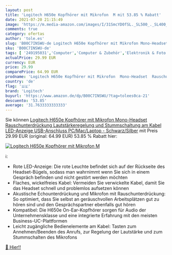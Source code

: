 ```yaml
---
layout: post
title: 'Logitech H650e Kopfhörer mit Mikrofon  M mit 53.85 % Rabatt'
date: 2021-07-20 21:15:49
image: 'https://m.media-amazon.com/images/I/31SmcYD0fSL._SL500_._SL400_.jpg'
comments: true
category: ofertas
author: 'tole.es'
slug: 'B00C7INSWU-de Logitech H650e Kopfhörer mit Mikrofon Mono-Headset...'
sku: 'B00C7INSWU-de'
tags: [ '249195031','Computer','Computer & Zubehör','Elektronik & Foto','Festnetztelefone, VoIP & Zubehör','Produkte','Sound & Boxen','Telefonzubehör','logitech', ]
actualPrice: 29.99 EUR
currency: EUR
price: 29.99
comparePrice: 64.99 EUR
prodname: 'Logitech H650e Kopfhörer mit Mikrofon  Mono-Headset  Rauschunterdrückung  Lautstärkeregelung und Stummschaltung am Kabel  LED-Anzeige  USB-Anschluss  PC/Mac/Laptop - Schwarz/Silber'
country: 'de'
flag: '🇩🇪'
brand: 'Logitech'
buyurl: 'https://www.amazon.de/dp/B00C7INSWU/?tag=tolees0ca-21'
descuento: '53.85'
average: '31.7633333333333'
---
```


Sie können [Logitech H650e Kopfhörer mit Mikrofon  Mono-Headset  Rauschunterdrückung  Lautstärkeregelung und Stummschaltung am Kabel  LED-Anzeige  USB-Anschluss  PC/Mac/Laptop - Schwarz/Silber](https://www.amazon.de/dp/B00C7INSWU/?tag=tolees0ca-21) mit Preis 29.99 EUR (original: 64.99 EUR) 53.85 % Rabatt hier:

[![Logitech H650e Kopfhörer mit Mikrofon  M](https://m.media-amazon.com/images/I/31SmcYD0fSL._SL500_._SL400_.jpg)](https://www.amazon.de/dp/B00C7INSWU/?tag=tolees0ca-21)

ℹ️:

- Rote LED-Anzeige: Die rote Leuchte befindet sich auf der Rückseite des Headset-Bügels, sodass man wahrnimmt wenn Sie sich in einem Gespräch befinden und nicht gestört werden möchten
- Flaches, wickelfreies Kabel: Vermeiden Sie verwickelte Kabel, damit Sie das Headset schnell und problemlos aufsetzen können
- Akustische Echounterdrückung und Mikrofon mit Rauschunterdrückung: So optimiert, dass Sie selbst an geräuschvollen Arbeitsplätzen gut zu hören sind und den Gesprächspartner ebenfalls gut hören
- Kompatibel: Die H650e On-Ear-Kopfhörer sorgen für Audio der Unternehmensklasse und eine integrierte Erfahrung mit den meisten Business-UC-Plattformen
- Leicht zugängliche Bedienelemente am Kabel: Tasten zum Annehmen/Beenden des Anrufs, zur Regelung der Lautstärke und zum Stummschalten des Mikrofons

[🛒 Hier!!](https://www.amazon.de/dp/B00C7INSWU/?tag=tolees0ca-21)

